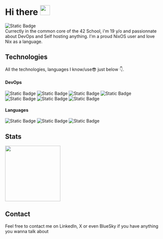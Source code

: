 # Hi there <img height=32 src="https://media.discordapp.net/attachments/1277203930387845211/1297927099222458458/catually.png?ex=6744874e&is=674335ce&hm=f951859b76bee67f677118713afaef2c4c0e10c9be811c0811a6a3ff887c885c&=&format=webp&quality=lossless" />
![Static Badge](https://img.shields.io/badge/Student%20%40%2042Angoul%C3%AAme-black?style=flat&logo=42&logoColor=white) \
Currectly in the common core of the 42 School, i'm 19 y/o and passionnate about DevOps and Self hosting anything.
I'm a proud NixOS user and love Nix as a language.

## Technologies
All the technologies, languages I know/use😎 just below 👇.
#### DevOps
![Static Badge](https://img.shields.io/badge/Traefik-24A1C1?style=flat&logo=traefikproxy&logoColor=white)
![Static Badge](https://img.shields.io/badge/NixOS-5277C3?style=flat&logo=nixos&logoColor=white)
![Static Badge](https://img.shields.io/badge/Docker-2496ED?style=flat&logo=docker&logoColor=white)
![Static Badge](https://img.shields.io/badge/Proxmox-E57000?style=flat&logo=proxmox&logoColor=white)
![Static Badge](https://img.shields.io/badge/Alpine-0D597F?style=flat&logo=alpinelinux&logoColor=white)
![Static Badge](https://img.shields.io/badge/Bash%20Scripting-4EAA25?style=flat&logo=gnubash&logoColor=white)
![Static Badge](https://img.shields.io/badge/Nginx-009639?style=flat&logo=nginx&logoColor=white)
#### Languages
![Static Badge](https://img.shields.io/badge/C-A8B9CC?style=flat&logo=c&logoColor=white)
![Static Badge](https://img.shields.io/badge/CPP-044F88?style=flat&logo=cplusplus&logoColor=white&)
![Static Badge](https://img.shields.io/badge/Nix-5277C3?style=flat&logo=nixos&logoColor=white)

## Stats
<picture>
  <source
    height=180
    srcset="https://github-readme-stats.vercel.app/api?username=keyzox71&show_icons=true&theme=dark&show=prs_merged&hide=prs"
    media="(prefers-color-scheme: dark)"
  />
  <source
    height=180
    srcset="https://github-readme-stats.vercel.app/api?username=keyzox71&show_icons=true&show=prs_merged&hide=prs"
    media="(prefers-color-scheme: light), (prefers-color-scheme: no-preference)"
  />
  <img height=180 src="https://github-readme-stats.vercel.app/api?username=keyzox71&show_icons=true" />
</picture>

## Contact
Feel free to contact me on LinkedIn, X or even BlueSky if you have anything you wanna talk about
